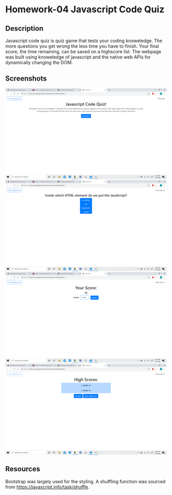 # Homework-04 Javascript Code Quiz

## Description
Javascript code quiz is quiz game that tests your coding knoweledge. The more questions you get wrong the less time you have to finish. Your final score, the time remaining, can be saved on a highscore list. The webpage was built using knoweledge of javascript and the native web APIs for dynamically changing the DOM.

## Screenshots
![Random password generated by the web app](screenshots/index.png)
![Random password generated by the web app](screenshots/question.png)
![Random password generated by the web app](screenshots/scoreinput.png)
![Random password generated by the web app](screenshots/highscores.png)

## Resources
Bootstrap was largely used for the styling. A shuffling function was sourced from  https://javascript.info/task/shuffle.
